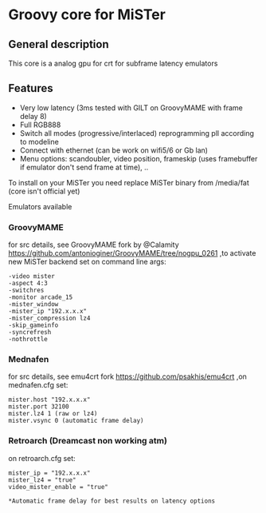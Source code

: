 # Groovy core for MiSTer

## General description
This core is a analog gpu for crt for subframe latency emulators

## Features
- Very low latency (3ms tested with GILT on GroovyMAME with frame delay 8)
- Full RGB888
- Switch all modes (progressive/interlaced) reprogramming pll according to modeline
- Connect with ethernet (can be work on wifi5/6 or Gb lan)
- Menu options: scandoubler, video position, frameskip (uses framebuffer if emulator don't send frame at time), ..

To install on your MiSTer you need replace MiSTer binary from /media/fat (core isn't official yet)
  
Emulators available

### GroovyMAME
 for src details, see GroovyMAME fork by @Calamity https://github.com/antonioginer/GroovyMAME/tree/nogpu_0261
 ,to activate new MiSTer backend set on command line args:
  
    -video mister 
    -aspect 4:3 
    -switchres 
    -monitor arcade_15 
    -mister_window 
    -mister_ip "192.x.x.x" 
    -mister_compression lz4 
    -skip_gameinfo 
    -syncrefresh 
    -nothrottle
   
### Mednafen 
  for src details, see emu4crt fork https://github.com/psakhis/emu4crt
  ,on mednafen.cfg set:
  
    mister.host "192.x.x.x"
    mister.port 32100
    mister.lz4 1 (raw or lz4)
    mister.vsync 0 (automatic frame delay)
  
  
### Retroarch (Dreamcast non working atm)
  
  on retroarch.cfg set:
  
    mister_ip = "192.x.x.x"
    mister_lz4 = "true"
    video_mister_enable = "true"

    *Automatic frame delay for best results on latency options





